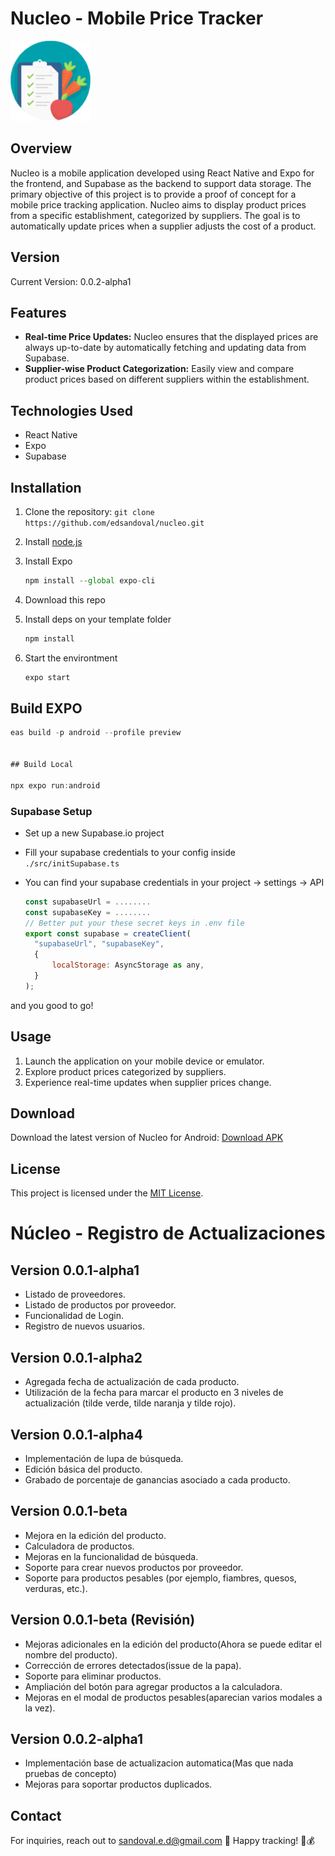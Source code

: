 # Nucleo - Mobile Price Tracker

![Nucleo Logo](https://raw.githubusercontent.com/edsandoval/fegoo-nucleo-base/main/assets/logo.png)

## Overview

Nucleo is a mobile application developed using React Native and Expo for the frontend, and Supabase as the backend to support data storage. The primary objective of this project is to provide a proof of concept for a mobile price tracking application. Nucleo aims to display product prices from a specific establishment, categorized by suppliers. The goal is to automatically update prices when a supplier adjusts the cost of a product.

## Version

Current Version: 0.0.2-alpha1

## Features

- **Real-time Price Updates:** Nucleo ensures that the displayed prices are always up-to-date by automatically fetching and updating data from Supabase.
- **Supplier-wise Product Categorization:** Easily view and compare product prices based on different suppliers within the establishment.

## Technologies Used

- React Native
- Expo
- Supabase

## Installation

1. Clone the repository: `git clone https://github.com/edsandoval/nucleo.git`

1. Install [node.js](https://nodejs.org/en/)
2. Install Expo

   ```jsx
   npm install --global expo-cli
   ```

3. Download this repo
4. Install deps on your template folder

   ```jsx
   npm install
   ```

5. Start the environtment

   ```jsx
   expo start
   ```

## Build EXPO
```jsx
eas build -p android --profile preview


## Build Local

npx expo run:android
```

### Supabase Setup

- Set up a new Supabase.io project
- Fill your supabase credentials to your config inside `./src/initSupabase.ts`
- You can find your supabase credentials in your project -> settings -> API

  ```jsx
  const supabaseUrl = ........
  const supabaseKey = ........
  // Better put your these secret keys in .env file
  export const supabase = createClient(
  	"supabaseUrl", "supabaseKey",
  	{
  		localStorage: AsyncStorage as any,
  	}
  );
  ```

and you good to go!

## Usage

1. Launch the application on your mobile device or emulator.
2. Explore product prices categorized by suppliers.
3. Experience real-time updates when supplier prices change.

## Download

Download the latest version of Nucleo for Android: [Download APK](https://expo.dev//accounts/fegoo-dev/projects/nucleo/builds/8111c5e0-a553-4afe-9a3e-f88c5e07f107)

## License

This project is licensed under the [MIT License](LICENSE.md).

# Núcleo - Registro de Actualizaciones

## Version 0.0.1-alpha1
- Listado de proveedores.
- Listado de productos por proveedor.
- Funcionalidad de Login.
- Registro de nuevos usuarios.

## Version 0.0.1-alpha2
- Agregada fecha de actualización de cada producto.
- Utilización de la fecha para marcar el producto en 3 niveles de actualización (tilde verde, tilde naranja y tilde rojo).

## Version 0.0.1-alpha4
- Implementación de lupa de búsqueda.
- Edición básica del producto.
- Grabado de porcentaje de ganancias asociado a cada producto.

## Version 0.0.1-beta
- Mejora en la edición del producto.
- Calculadora de productos.
- Mejoras en la funcionalidad de búsqueda.
- Soporte para crear nuevos productos por proveedor.
- Soporte para productos pesables (por ejemplo, fiambres, quesos, verduras, etc.).

## Version 0.0.1-beta (Revisión)
- Mejoras adicionales en la edición del producto(Ahora se puede editar el nombre del producto).
- Corrección de errores detectados(issue de la papa).
- Soporte para eliminar productos.
- Ampliación del botón para agregar productos a la calculadora.
- Mejoras en el modal de productos pesables(aparecian varios modales a la vez).

## Version 0.0.2-alpha1
- Implementación base de actualizacion automatica(Mas que nada pruebas de concepto)
- Mejoras para soportar productos duplicados.


## Contact

For inquiries, reach out to [sandoval.e.d@gmail.com](mailto:sandoval.e.d@gmail.com)
🚀 Happy tracking! 📱💰
